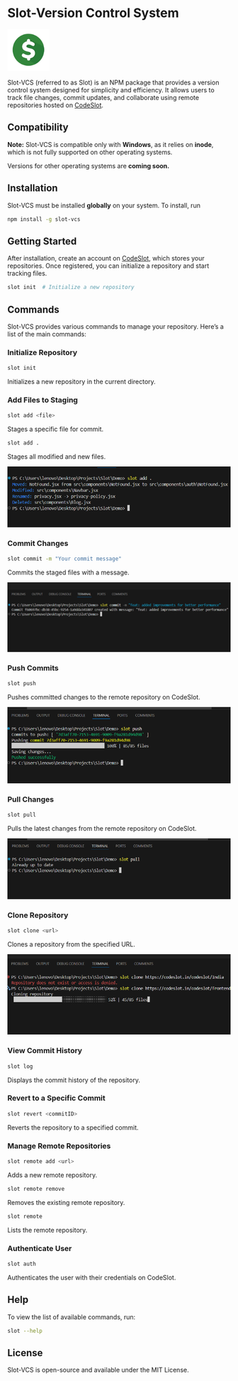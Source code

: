 # Slot-Version Control System
<img src="public/slot-logo.png" alt="slot-logo" width="95" height="95"/>

Slot-VCS (referred to as Slot) is an NPM package that provides a version control system designed for simplicity and efficiency. It allows users to track file changes, commit updates, and collaborate using remote repositories hosted on [CodeSlot](https://codeslot.in).

## Compatibility

**Note:** Slot-VCS is compatible only with **Windows**, as it relies on **inode**, which is not fully supported on other operating systems. 

Versions for other operating systems are **coming soon.**

## Installation
Slot-VCS must be installed **globally** on your system. To install, run

```sh
npm install -g slot-vcs
```

## Getting Started
After installation, create an account on [CodeSlot](https://codeslot.in), which stores your repositories. Once registered, you can initialize a repository and start tracking files.

```sh
slot init  # Initialize a new repository
```

## Commands
Slot-VCS provides various commands to manage your repository. Here’s a list of the main commands:

### Initialize Repository
```sh
slot init
```
Initializes a new repository in the current directory.

### Add Files to Staging
```sh
slot add <file>
```
Stages a specific file for commit.

```sh
slot add .
```
Stages all modified and new files.

<img src="public/addDemo.png" alt="slot-logo"/>

### Commit Changes
```sh
slot commit -m "Your commit message"
```
Commits the staged files with a message.

<img src="public/commitDemo.png" alt="slot-logo"/>

### Push Commits
```sh
slot push
```
Pushes committed changes to the remote repository on CodeSlot.

<img src="public/pushDemo.png" alt="slot-logo"/>

### Pull Changes
```sh
slot pull
```
Pulls the latest changes from the remote repository on CodeSlot.

<img src="public/pullDemo.png" alt="slot-logo"/>

### Clone Repository
```sh
slot clone <url>
```
Clones a repository from the specified URL.

<img src="public/cloneDemo.png" alt="slot-logo"/>

### View Commit History
```sh
slot log
```
Displays the commit history of the repository.

### Revert to a Specific Commit
```sh
slot revert <commitID>
```
Reverts the repository to a specified commit.

### Manage Remote Repositories
```sh
slot remote add <url>
```
Adds a new remote repository.

```sh
slot remote remove
```
Removes the existing remote repository.

```sh
slot remote
```
Lists the remote repository.

### Authenticate User
```sh
slot auth
```
Authenticates the user with their credentials on CodeSlot.

## Help
To view the list of available commands, run:

```sh
slot --help
```

## License
Slot-VCS is open-source and available under the MIT License.

